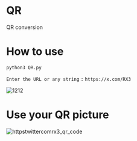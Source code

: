 # QR
QR conversion

# How to use
`python3 QR.py`

`Enter the URL or any string` `:` `https://x.com/RX3`


![1212](https://github.com/LeerBox/QR/assets/127865341/b341c75b-429d-4e5a-ab90-03a9baf2ebaa)


# Use your QR picture

![httpstwittercomrx3_qr_code](https://github.com/LeerBox/QR/assets/127865341/772e183a-ece8-43ff-bace-3c1ae81dbc89)
